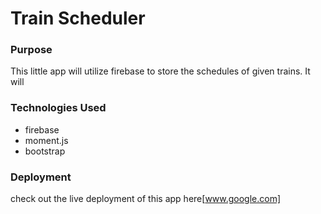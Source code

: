 # Train Scheduler

### Purpose

This little app will utilize firebase to store the schedules of given trains.
It will 

### Technologies Used
* firebase
* moment.js
* bootstrap

### Deployment

check out the live deployment of this app here[www.google.com]
